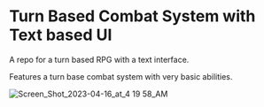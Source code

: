 # Turn Based Combat System with Text based UI
A repo for a turn based RPG with a text interface. 

Features a turn base combat system with very basic abilities. 

![Screen_Shot_2023-04-16_at_4 19 58_AM](https://user-images.githubusercontent.com/56242638/233457762-3172e6f2-bf29-430f-8594-589560fed708.png)

